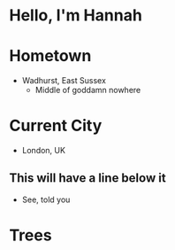 # Hello, I'm Hannah

# Hometown
* Wadhurst, East Sussex
	* Middle of goddamn nowhere

# Current City
* London, UK

## This will have a line below it
* See, told you

# Trees